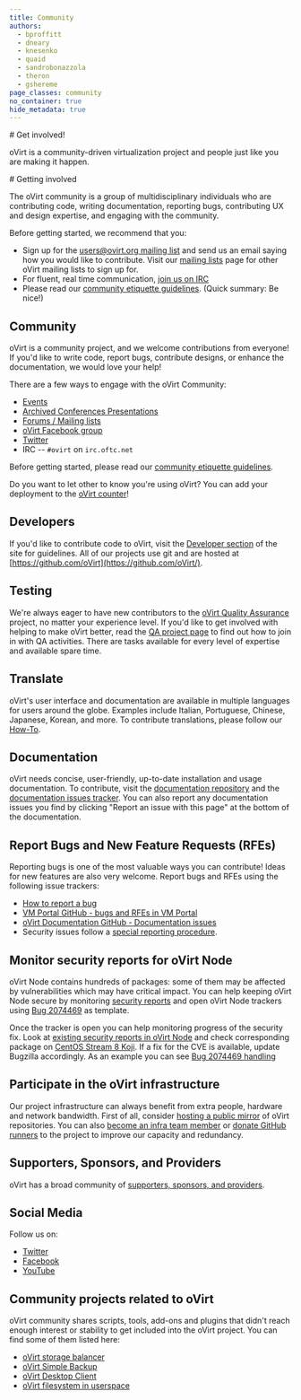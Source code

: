 ```yaml
---
title: Community
authors:
  - bproffitt
  - dneary
  - knesenko
  - quaid
  - sandrobonazzola
  - theron
  - gshereme
page_classes: community
no_container: true
hide_metadata: true
---
```


<section class="community_head">
# Get involved!

oVirt is a community-driven virtualization project and people just like you are making it happen.

</section>

<section class="container">
# Getting involved

The oVirt community is a group of multidisciplinary individuals who are contributing code, writing documentation, reporting bugs, contributing UX and design expertise, and engaging with the community.

Before getting started, we recommend that you:

- Sign up for the [users@ovirt.org mailing list](/community/users-list.html) and send us an email saying how you would like to contribute. Visit our [mailing lists](/community/about/mailing-lists.html) page for other oVirt mailing lists to sign up for.
- For fluent, real time communication, [join us on IRC](/community/about/contact.html#irc)
- Please read our [community etiquette guidelines](/community/about/community-guidelines.html). (Quick summary: Be nice!)

# Community

oVirt is a community project, and we welcome contributions from everyone! If you'd like to write code, report bugs, contribute designs, or enhance the documentation, we would love your help!

There are a few ways to engage with the oVirt Community:

- [Events](/events/)
- [Archived Conferences Presentations](archived_conferences_presentations.html)
- [Forums / Mailing lists](https://lists.ovirt.org/archives/)
- [oVirt Facebook group](https://www.facebook.com/groups/ovirt.openvirtualization/)
- [Twitter](https://twitter.com/ovirt)
- IRC -- `#ovirt` on `irc.oftc.net`

Before getting started, please read our [community etiquette guidelines](/community/about/community-guidelines.html).

Do you want to let other to know you're using oVirt? You can add your deployment to the [oVirt counter](ovirt-counter.html)!

## Developers

If you'd like to contribute code to oVirt, visit the [Developer section](/develop/) of the site for guidelines.
All of our projects use git and are hosted at [https://github.com/oVirt](https://github.com/oVirt/).

## Testing

We're always eager to have new contributors to the [oVirt Quality Assurance](/develop/qa/index.html) project, no matter your experience level.
If you'd like to get involved with helping to make oVirt better, read the [QA project page](/develop/qa/index.html) to find out how to join in with QA activities.
There are tasks available for every level of expertise and available spare time.

## Translate

oVirt's user interface and documentation are available in multiple languages for users around the globe.
Examples include Italian, Portuguese, Chinese, Japanese, Korean, and more.
To contribute translations, please follow our [How-To](/develop/localization.html).

## Documentation

oVirt needs concise, user-friendly, up-to-date installation and usage documentation. To contribute, visit the [documentation repository](https://github.com/oVirt/ovirt-site/tree/main/source/documentation) and the [documentation issues tracker](https://github.com/oVirt/ovirt-site/issues?q=is%3Aissue+is%3Aopen+label%3Adocumentation). You can also report any documentation issues you find by clicking "Report an issue with this page" at the bottom of the documentation.

## Report Bugs and New Feature Requests (RFEs)

Reporting bugs is one of the most valuable ways you can contribute! Ideas for new features are also very welcome. Report bugs and RFEs using the following issue trackers:

- [How to report a bug](/community/report-a-bug.html)
- [VM Portal GitHub - bugs and RFEs in VM Portal](https://github.com/oVirt/ovirt-web-ui/issues)
- [oVirt Documentation GitHub - Documentation issues](https://github.com/oVirt/ovirt-site/issues?q=is%3Aissue+is%3Aopen+label%3Adocumentation)
- Security issues follow a [special reporting procedure](/community/security.html).

## Monitor security reports for oVirt Node

oVirt Node contains hundreds of packages: some of them may be affected by vulnerabilities which may have critical impact.
You can help keeping oVirt Node secure by monitoring [security reports](https://bugzilla.redhat.com/buglist.cgi?quicksearch=product%3A%22security%20response%22)
and open oVirt Node trackers using [Bug 2074469](https://bugzilla.redhat.com/show_bug.cgi?id=2074469) as template.

Once the tracker is open you can help monitoring progress of the security fix.
Look at [existing security reports in oVirt Node](https://bugzilla.redhat.com/buglist.cgi?quicksearch=product%3Aovirt-node%20keyword%3Asecurity)
and check corresponding package on [CentOS Stream 8 Koji](https://koji.mbox.centos.org/koji/packages).
If a fix for the CVE is available, update Bugzilla accordingly. As an example you can see [Bug 2074469 handling](https://bugzilla.redhat.com/show_bug.cgi?id=2074469#c1)

## Participate in the oVirt infrastructure

Our project infrastructure can always benefit from extra people, hardware and network bandwidth.
First of all, consider [hosting a public mirror](/community/get-involved/repository-mirrors.html) of oVirt repositories.
You can also [become an infra team member](/community/becoming-an-infrastructure-team-member.html) or [donate GitHub runners](https://docs.github.com/en/actions/hosting-your-own-runners/about-self-hosted-runners) to the project to improve our capacity and redundancy.

## Supporters, Sponsors, and Providers

oVirt has a broad community of [supporters, sponsors, and providers](/community/user-stories/users-and-providers.html).

## Social Media

Follow us on:

- [Twitter](https://twitter.com/ovirt)
- [Facebook](https://www.facebook.com/groups/ovirt.openvirtualization/)
- [YouTube](http://www.youtube.com/user/ovirtproject)

## Community projects related to oVirt

oVirt community shares scripts, tools, add-ons and plugins that didn't reach enough interest or stability
to get included into the oVirt project.
You can find some of them listed here:

- [oVirt storage balancer](https://github.com/nkovacne/ovirt-storage-balancer)
- [oVirt Simple Backup](https://github.com/zipurman/oVIRT_Simple_Backup)
- [oVirt Desktop Client](https://github.com/nkovacne/ovirt-desktop-client)
- [oVirt filesystem in userspace](https://github.com/yuvalturg/ovirtfs)
</section>
